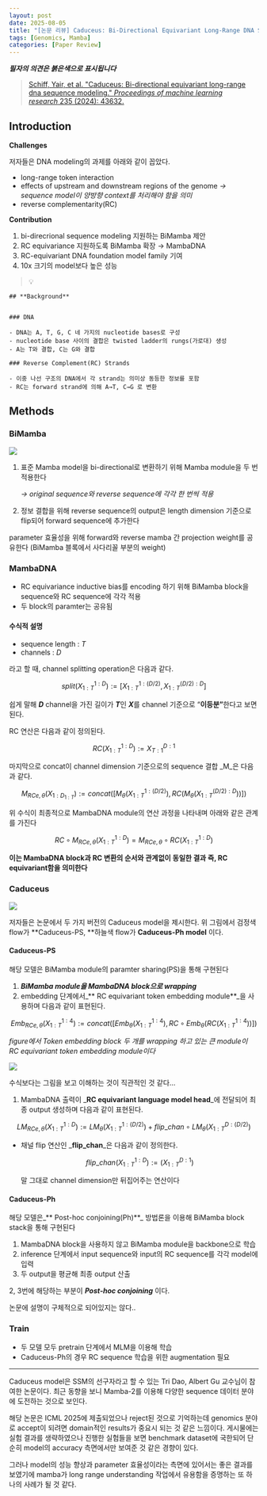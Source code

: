 ```yaml
---
layout: post
date: 2025-08-05
title: "[논문 리뷰] Caduceus: Bi-Directional Equivariant Long-Range DNA Sequence Modeling"
tags: [Genomics, Mamba]
categories: [Paper Review]
---
```


<span class="notion-red">_**필자의 의견은 붉은색으로 표시됩니다**_</span>


> [Schiff, Yair, et al. "Caduceus: Bi-directional equivariant long-range dna sequence modeling." ](https://pmc.ncbi.nlm.nih.gov/articles/PMC12189541/)[_Proceedings of machine learning research_](https://pmc.ncbi.nlm.nih.gov/articles/PMC12189541/)[ 235 (2024): 43632.](https://pmc.ncbi.nlm.nih.gov/articles/PMC12189541/)



## Introduction


**Challenges**


저자들은 DNA modeling의 과제를 아래와 같이 꼽았다.

- long-range token interaction
- effects of upstream and downstream regions of the genome 
_→ sequence model이 양방향 context를 처리해야 함을 의미_
- reverse complementarity(RC)

**Contribution**

1. bi-direcrional sequence modeling 지원하는 BiMamba 제안
1. RC equivariance 지원하도록 BiMamba 확장 → MambaDNA
1. RC-equivariant DNA foundation model family 기여
1. 10x 크기의 model보다 높은 성능

> 💡 


	## **Background**


	### DNA

	- DNA는 A, T, G, C 네 가지의 nucleotide bases로 구성
	- nucleotide base 사이의 결합은 twisted ladder의 rungs(가로대) 생성
	- A는 T와 결합, C는 G와 결합

	### Reverse Complement(RC) Strands

	- 이중 나선 구조의 DNA에서 각 strand는 의미상 동등한 정보를 포함
	- RC는 forward strand에 의해 A→T, C→G 로 변환


## Methods



### BiMamba


![](https://prod-files-secure.s3.us-west-2.amazonaws.com/542b861c-36a8-4051-84e5-8804b6728dba/2c247d59-7815-4980-99f0-8f0d21f445a7/image.png?X-Amz-Algorithm=AWS4-HMAC-SHA256&X-Amz-Content-Sha256=UNSIGNED-PAYLOAD&X-Amz-Credential=ASIAZI2LB4666T46GDGW%2F20250808%2Fus-west-2%2Fs3%2Faws4_request&X-Amz-Date=20250808T150052Z&X-Amz-Expires=3600&X-Amz-Security-Token=IQoJb3JpZ2luX2VjEG4aCXVzLXdlc3QtMiJHMEUCIQCkTiE4inuQ9q39f7b2SsMm5VmX%2FfQ1fqV%2FXXnERGG1EAIgQU8kLSpdgqlnCngV6TIyUvE62lN9%2BclF61DhTTmF7AgqiAQIp%2F%2F%2F%2F%2F%2F%2F%2F%2F%2F%2FARAAGgw2Mzc0MjMxODM4MDUiDMB6L%2FEu7XP20tunTCrcA2yorKCbBOH3Nv3DIdy7hvRVLxW38E5q08gj2HeS7XlXuNJZcMKz7gYEFKmYN66GG56eVj04JThUXZd8CEUyPFETlKPbSYeZyPRq87ifHUNO3NA0NuzH1TxAT95Yz7ISqgcmJay59voly1DDXkphlSsX7mPFsc%2FJbYeEn7FVfZTP87XxDXZAdSDdx%2BdT5f5sZz7kLR2PZbtVG7q%2F47MalAQaFuc8p48iNZ0kIcltVA%2BKo6XEPbntclBz%2Bj4Gayj4z13cZFx0FTnYYiyw2gZ%2FLj10Bmve7l%2BF7Vk1PeDgbO1EkDeFIjzVQdQkcEYaYlcfFtknkVrhJ4QYnOHsSxH2G6f6q6Zcb%2F9JqgixWR3qsnJ0f6cArEHZEGyO8nS8Kcy99GkAgJ8W%2FuQFc%2BBCqpHzPyADNyau%2BmItEYe0UILprrLHL7b0RNotxtMUOUfYYzCz2mHkqzvhOo8uk4Mf5aoRkmmrRMmnI6zvM2PdYrOt92VwJ3n0kJU971pGCOcDC0x4dK8vY0KPrrnwe3oHK7fJ6IGLAIyYnVB0TxMMqnnGXys0FVCWo8Ldg7Y4XgyDYto79LNuCrDIa9qUQwU3lFLbzkrpo%2BQNhrHesgmHSm7UCi6n79VEbrF5zXxSnhFbMJSN2MQGOqUBJE9pX8PbZKqfbqjj5PWnNuj3ZoTm%2B%2BHr%2Bv15IICXXuSdupGIGrUsnMvFLk2YN0Ir%2BeUtog95qHhBIJfSml8SXjhZ%2BWoSzdMQ09nul1iI0FSxMcfzqYrhNv6wrOc2HfWELJC5fC3dzLUNBAwKeY0x8rw20qFP50pJ2in4%2Bcwhy0KLpLL%2FtK2Bt%2BYJAOqkNMiU5iBmRTiofh7NsX8sUWuTytTBUEtp&X-Amz-Signature=0e4803c0ec163c86683440ebaaedb0f176e8f3e3e2375ee4edcc0e590a747d7c&X-Amz-SignedHeaders=host&x-amz-checksum-mode=ENABLED&x-id=GetObject)

1. 표준 Mamba model을 bi-directional로 변환하기 위해 Mamba module을 두 번 적용한다

	_→ original sequence와 reverse sequence에 각각 한 번씩 적용_

1. 정보 결합을 위해 reverse sequence의 output은 length dimension 기준으로 flip되어 forward sequence에 추가한다

parameter 효율성을 위해 forward와 reverse mamba 간 projection weight를 공유한다 (BiMamba 블록에서 사다리꼴 부분의 weight)



### MambaDNA

- RC equivariance inductive bias를 encoding 하기 위해 BiMamba block을 sequence와 RC sequence에 각각 적용
- 두 block의 paramter는 공유됨


#### 수식적 설명

- sequence length : _T_
- channels : _D_

라고 할 때,  channel splitting operation은 다음과 같다.


$$
split(X^{1:D}_{1:T}):=[X^{1:(D/2)}_{1:T},X^{(D/2):D}_{1:T}]
$$


<span class="notion-red">쉽게 말해 </span><span class="notion-red">_**D**_</span><span class="notion-red"> channel을 가진 길이가 </span><span class="notion-red">_**T**_</span><span class="notion-red">인 </span><span class="notion-red">_**X**_</span><span class="notion-red">를 channel 기준으로 “</span><span class="notion-red">**이등분”**</span><span class="notion-red">한다고 보면 된다.</span>


RC 연산은 다음과 같이 정의된다.


$$
RC(X^{1:D}_{1:T}):=X^{D:1}_{T:1}
$$


마지막으로 concat이 channel dimension 기준으로의 sequence 결합 _M_은 다음과 같다.


$$
M_{RCe,\theta}(X_{1:D_{1:T}}):=concat([M_{\theta}(X^{1:(D/2)}_{1:T}),RC(M_{\theta}(X^{(D/2):D}_{1:T}))])
$$


위 수식이 최종적으로 MambaDNA module의 연산 과정을 나타내며 아래와 같은 관계를 가진다


$$
RC\circ M_{RCe,\theta}(X^{1:D}_{1:T}) = M_{RCe,\theta} \circ RC(X^{1:D}_{1:T})
$$


**이는 MambaDNA block과 RC 변환의 순서와 관계없이 동일한 결과 즉, RC equivariant함을 의미한다**



### Caduceus


![](https://prod-files-secure.s3.us-west-2.amazonaws.com/542b861c-36a8-4051-84e5-8804b6728dba/f94a60d7-8145-473b-aef9-7c68d3ec604a/image.png?X-Amz-Algorithm=AWS4-HMAC-SHA256&X-Amz-Content-Sha256=UNSIGNED-PAYLOAD&X-Amz-Credential=ASIAZI2LB4666T46GDGW%2F20250808%2Fus-west-2%2Fs3%2Faws4_request&X-Amz-Date=20250808T150052Z&X-Amz-Expires=3600&X-Amz-Security-Token=IQoJb3JpZ2luX2VjEG4aCXVzLXdlc3QtMiJHMEUCIQCkTiE4inuQ9q39f7b2SsMm5VmX%2FfQ1fqV%2FXXnERGG1EAIgQU8kLSpdgqlnCngV6TIyUvE62lN9%2BclF61DhTTmF7AgqiAQIp%2F%2F%2F%2F%2F%2F%2F%2F%2F%2F%2FARAAGgw2Mzc0MjMxODM4MDUiDMB6L%2FEu7XP20tunTCrcA2yorKCbBOH3Nv3DIdy7hvRVLxW38E5q08gj2HeS7XlXuNJZcMKz7gYEFKmYN66GG56eVj04JThUXZd8CEUyPFETlKPbSYeZyPRq87ifHUNO3NA0NuzH1TxAT95Yz7ISqgcmJay59voly1DDXkphlSsX7mPFsc%2FJbYeEn7FVfZTP87XxDXZAdSDdx%2BdT5f5sZz7kLR2PZbtVG7q%2F47MalAQaFuc8p48iNZ0kIcltVA%2BKo6XEPbntclBz%2Bj4Gayj4z13cZFx0FTnYYiyw2gZ%2FLj10Bmve7l%2BF7Vk1PeDgbO1EkDeFIjzVQdQkcEYaYlcfFtknkVrhJ4QYnOHsSxH2G6f6q6Zcb%2F9JqgixWR3qsnJ0f6cArEHZEGyO8nS8Kcy99GkAgJ8W%2FuQFc%2BBCqpHzPyADNyau%2BmItEYe0UILprrLHL7b0RNotxtMUOUfYYzCz2mHkqzvhOo8uk4Mf5aoRkmmrRMmnI6zvM2PdYrOt92VwJ3n0kJU971pGCOcDC0x4dK8vY0KPrrnwe3oHK7fJ6IGLAIyYnVB0TxMMqnnGXys0FVCWo8Ldg7Y4XgyDYto79LNuCrDIa9qUQwU3lFLbzkrpo%2BQNhrHesgmHSm7UCi6n79VEbrF5zXxSnhFbMJSN2MQGOqUBJE9pX8PbZKqfbqjj5PWnNuj3ZoTm%2B%2BHr%2Bv15IICXXuSdupGIGrUsnMvFLk2YN0Ir%2BeUtog95qHhBIJfSml8SXjhZ%2BWoSzdMQ09nul1iI0FSxMcfzqYrhNv6wrOc2HfWELJC5fC3dzLUNBAwKeY0x8rw20qFP50pJ2in4%2Bcwhy0KLpLL%2FtK2Bt%2BYJAOqkNMiU5iBmRTiofh7NsX8sUWuTytTBUEtp&X-Amz-Signature=cfde36574198a7aaff7a89546c74d80d024eae8e0ae131aca8c058d63f5ddc0a&X-Amz-SignedHeaders=host&x-amz-checksum-mode=ENABLED&x-id=GetObject)


저자들은 논문에서 두 가지 버전의 Caduceus model을 제시한다. 위 그림에서 검정색 flow가 **Caduceus-PS, **하늘색 flow가 **Caduceus-Ph model** 이다.



#### Caduceus-PS


해당 모델은 BiMamba module의 paramter sharing(PS)을 통해 구현된다

1. _**BiMamba module을 MambaDNA block으로 wrapping**_
1. embedding 단계에서_** RC equivariant token embedding module**_을 사용하며 다음과 같이 표현된다.

$$
Emb_{RCe,\theta}(X^{1:4}_{1:T}):=concat([Emb_{\theta}(X^{1:4}_{1:T}),RC \circ Emb_{\theta}(RC(X^{1:4}_{1:T}))])
$$


_figure에서 Token embedding block 두 개를 wrapping 하고 있는 큰 module이 RC equivariant token embedding module이다_


![](https://prod-files-secure.s3.us-west-2.amazonaws.com/542b861c-36a8-4051-84e5-8804b6728dba/b175e4da-71eb-4e91-8c23-a06dabe673c9/image.png?X-Amz-Algorithm=AWS4-HMAC-SHA256&X-Amz-Content-Sha256=UNSIGNED-PAYLOAD&X-Amz-Credential=ASIAZI2LB4666T46GDGW%2F20250808%2Fus-west-2%2Fs3%2Faws4_request&X-Amz-Date=20250808T150052Z&X-Amz-Expires=3600&X-Amz-Security-Token=IQoJb3JpZ2luX2VjEG4aCXVzLXdlc3QtMiJHMEUCIQCkTiE4inuQ9q39f7b2SsMm5VmX%2FfQ1fqV%2FXXnERGG1EAIgQU8kLSpdgqlnCngV6TIyUvE62lN9%2BclF61DhTTmF7AgqiAQIp%2F%2F%2F%2F%2F%2F%2F%2F%2F%2F%2FARAAGgw2Mzc0MjMxODM4MDUiDMB6L%2FEu7XP20tunTCrcA2yorKCbBOH3Nv3DIdy7hvRVLxW38E5q08gj2HeS7XlXuNJZcMKz7gYEFKmYN66GG56eVj04JThUXZd8CEUyPFETlKPbSYeZyPRq87ifHUNO3NA0NuzH1TxAT95Yz7ISqgcmJay59voly1DDXkphlSsX7mPFsc%2FJbYeEn7FVfZTP87XxDXZAdSDdx%2BdT5f5sZz7kLR2PZbtVG7q%2F47MalAQaFuc8p48iNZ0kIcltVA%2BKo6XEPbntclBz%2Bj4Gayj4z13cZFx0FTnYYiyw2gZ%2FLj10Bmve7l%2BF7Vk1PeDgbO1EkDeFIjzVQdQkcEYaYlcfFtknkVrhJ4QYnOHsSxH2G6f6q6Zcb%2F9JqgixWR3qsnJ0f6cArEHZEGyO8nS8Kcy99GkAgJ8W%2FuQFc%2BBCqpHzPyADNyau%2BmItEYe0UILprrLHL7b0RNotxtMUOUfYYzCz2mHkqzvhOo8uk4Mf5aoRkmmrRMmnI6zvM2PdYrOt92VwJ3n0kJU971pGCOcDC0x4dK8vY0KPrrnwe3oHK7fJ6IGLAIyYnVB0TxMMqnnGXys0FVCWo8Ldg7Y4XgyDYto79LNuCrDIa9qUQwU3lFLbzkrpo%2BQNhrHesgmHSm7UCi6n79VEbrF5zXxSnhFbMJSN2MQGOqUBJE9pX8PbZKqfbqjj5PWnNuj3ZoTm%2B%2BHr%2Bv15IICXXuSdupGIGrUsnMvFLk2YN0Ir%2BeUtog95qHhBIJfSml8SXjhZ%2BWoSzdMQ09nul1iI0FSxMcfzqYrhNv6wrOc2HfWELJC5fC3dzLUNBAwKeY0x8rw20qFP50pJ2in4%2Bcwhy0KLpLL%2FtK2Bt%2BYJAOqkNMiU5iBmRTiofh7NsX8sUWuTytTBUEtp&X-Amz-Signature=d98d792f6cd220e23ca46aee4f67f24c6229d44c8e55d3933cc624c5856f60ad&X-Amz-SignedHeaders=host&x-amz-checksum-mode=ENABLED&x-id=GetObject)


<span class="notion-red">수식보다는 그림을 보고 이해하는 것이 직관적인 것 같다…</span>

1. MambaDNA 출력이 _**RC equivariant language model head**_에 전달되어 최종 output 생성하며 다음과 같이 표현된다.

$$
LM_{RCe,\theta}(X^{1:D}_{1:T}):= LM_{\theta}(X^{1:(D/2)}_{1:T})+flip\_chan\circ LM_{\theta}(X^{D:(D/2)}_{1:T})
$$

- 채널 flip 연산인 _**flip\_chan**_은 다음과 같이 정의한다.

	$$
	flip\_chan(X^{1:D}_{1:T}):=(X^{D:1}_{1:T})
	$$


	말 그대로 channel dimension만 뒤집어주는 연산이다



#### Caduceus-Ph


해당 모델은_** Post-hoc conjoining(Ph)**_ 방법론을 이용해 BiMamba block stack을 통해 구현된다

1. MambaDNA block을 사용하지 않고 BiMamba module을 backbone으로 학습
1. inference 단계에서 input sequence와 input의 RC sequence를 각각 model에 입력
1. 두 output을 평균해 최종 output 산출

2, 3번에 해당하는 부분이 _**Post-hoc conjoining**_ 이다.


<span class="notion-red">논문에 설명이 구체적으로 되어있지는 않다..</span>



### Train

- 두 모델 모두 pretrain 단계에서 MLM을 이용해 학습
- Caduceus-Ph의 경우 RC sequence 학습을 위한 augmentation 필요

---


<span class="notion-red">Caduceus model은 SSM의 선구자라고 할 수 있는 Tri Dao, Albert Gu 교수님이 참여한 논문이다. 최근 동향을 보니 Mamba-2를 이용해 다양한 sequence 데이터 분야에 도전하는 것으로 보인다.</span>


<span class="notion-red">해당 논문은 ICML 2025에 제출되었으나 reject된 것으로 기억하는데 genomics 분야로 accept이 되려면 domain적인 results가 중요시 되는 것 같은 느낌이다. 게시물에는 실험 결과를 생략하였으나 진행한 실험들을 보면 benchmark dataset에 국한되어 단순히 model의 accuracy 측면에서만 보여준 것 같은 경향이 있다.</span>


<span class="notion-red">그러나 model의 성능 향상과 parameter 효율성이라는 측면에 있어서는 좋은 결과를 보였기에 mamba가 long range understanding 작업에서 유용함을 증명하는 또 하나의 사례가 될 것 같다.</span>

